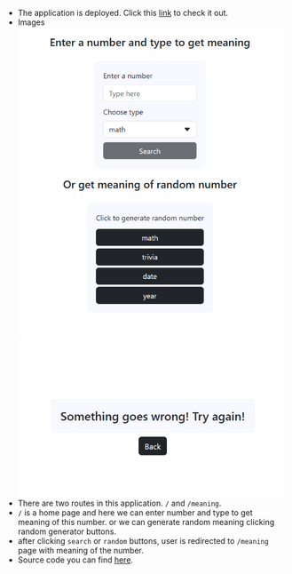 - The application is deployed. Click this [link](https://glittering-klepon-20bd7b.netlify.app/) to check it out.
- Images
![img.png](img.png)
![img_1.png](img_1.png)
- There are two routes in this application. `/` and `/meaning`.
- `/` is a home page and here we can enter number and type to get meaning of this number. or we can generate random meaning clicking random generator buttons.
- after clicking `search` or `random` buttons, user is redirected to `/meaning` page with meaning of the number.
- Source code you can find [here](https://github.com/Hakimbek/numbers-meaning).